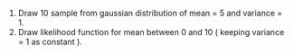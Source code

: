

   1. Draw 10 sample from gaussian distribution of mean = 5 and variance = 1.
   2. Draw likelihood function for mean between 0 and 10 ( keeping variance = 1 as constant ).


